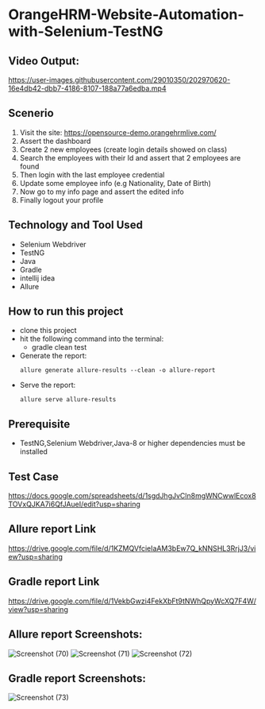 # OrangeHRM-Website-Automation-with-Selenium-TestNG

## Video Output:
https://user-images.githubusercontent.com/29010350/202970620-16e4db42-dbb7-4186-8107-188a77a6edba.mp4

## Scenerio
1. Visit the site: https://opensource-demo.orangehrmlive.com/ 
2. Assert the dashboard 
3. Create 2 new employees (create login details showed on class) 
4. Search the employees with their Id and assert that 2 employees are found 
5. Then login with the last employee credential 
6. Update some employee info (e.g Nationality, Date of Birth) 
7. Now go to my info page and assert the edited info 
8. Finally logout your profile 

## Technology and Tool Used
- Selenium Webdriver
- TestNG
- Java
- Gradle
- intellij idea 
- Allure


## How to run this project
- clone this project
- hit the following command into the terminal:
  - gradle clean test
- Generate the report:
  ```
  allure generate allure-results --clean -o allure-report
  ```
- Serve the report:
  ```
  allure serve allure-results
  ```     
 

## Prerequisite
- TestNG,Selenium Webdriver,Java-8 or higher dependencies must be installed

## Test Case
https://docs.google.com/spreadsheets/d/1sgdJhgJvCln8mgWNCwwlEcox8TOVxQJKA7i6QfJAueI/edit?usp=sharing

## Allure report Link
https://drive.google.com/file/d/1KZMQVfcieIaAM3bEw7Q_kNNSHL3RrjJ3/view?usp=sharing


## Gradle report Link
https://drive.google.com/file/d/1VekbGwzi4FekXbFt9tNWhQpyWcXQ7F4W/view?usp=sharing

## Allure report Screenshots:
![Screenshot (70)](https://user-images.githubusercontent.com/29010350/202966487-aadd8618-43fb-4bf8-9553-d372a6605bb4.png)
![Screenshot (71)](https://user-images.githubusercontent.com/29010350/202966495-8be3d4ec-1f5c-478f-9bbe-a43509b14b99.png)
![Screenshot (72)](https://user-images.githubusercontent.com/29010350/202966510-cc1bf699-a60d-4058-a5c2-13d91f3608bf.png)

## Gradle report Screenshots:
![Screenshot (73)](https://user-images.githubusercontent.com/29010350/202966546-b954e2ff-1823-4745-9f87-03eeded453e4.png)




